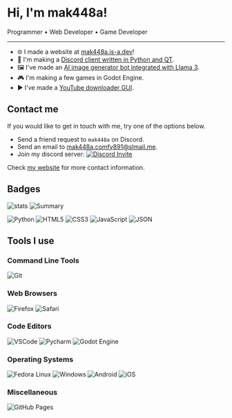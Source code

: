 # Hi, I'm mak448a!
Programmer • Web Developer • Game Developer
<hr>

<!-- I'm a teenage programmer who loves to write code, use Linux, and play with AI! -->
- 🌐 I made a website at [mak448a.is-a.dev](https://mak448a.is-a.dev)!
- 💬 I'm making a [Discord client written in Python and QT](https://github.com/mak448a/QTCord).
- 🖼️ I've made an [AI image generator bot integrated with Llama 3](https://github.com/mak448a/AI-Drawing-Chatbot).
- 🎮 I'm making a few games in Godot Engine.
- ▶️ I've made a [YouTube downloader GUI](https://github.com/mak448a/YouTube-Downloader-GUI-Python).

## Contact me
If you would like to get in touch with me, try one of the options below.

- Send a friend request to `mak448a` on Discord.
- Send an email to <a href="mailto:mak448a.comfy891@slmail.me">mak448a.comfy891@slmail.me</a>.
- Join my discord server: [![Discord Invite](https://dcbadge.limes.pink/api/server/https://discord.gg/gV8SjzZAXj?style=flat)](https://discord.gg/gV8SjzZAXj)

Check <a href="https://mak448a.github.io/">my website</a> for more contact information.

## Badges
<!-- Badges for profile: https://github.com/alexandresanlim/Badges4-README.md-Profile -->

<img src="https://github-readme-stats.vercel.app/api?username=mak448a&theme=radical" alt="stats">
<!-- <img src="https://github-readme-stats.vercel.app/api/top-langs/?username=mak448a&theme=radical" alt="Top Used Languages"> -->
<!-- <img src="https://github-profile-trophy.vercel.app/?username=mak448a&theme=radical" alt="Trophy"> -->
<img src="https://github-profile-summary-cards.vercel.app/api/cards/profile-details?username=mak448a&theme=radical" alt="Summary">


<!-- <p align="center"><img src="" alt=""></p> -->
<!-- 
## Languages I use
<!-- ![]() -->

![Python](https://img.shields.io/badge/Python-FFD43B?style=for-the-badge&logo=python&logoColor=blue)
![HTML5](https://img.shields.io/badge/HTML5-E34F26?style=for-the-badge&logo=html5&logoColor=white)
![CSS3](https://img.shields.io/badge/CSS3-1572B6?style=for-the-badge&logo=css3&logoColor=white)
![JavaScript](https://img.shields.io/badge/JavaScript-323330?style=for-the-badge&logo=javascript&logoColor=F7DF1E)
![JSON](https://img.shields.io/badge/json-5E5C5C?style=for-the-badge&logo=json&logoColor=white)



## Tools I use

### Command Line Tools

![Git](https://img.shields.io/badge/GIT-E44C30?style=for-the-badge&logo=git&logoColor=white)

### Web Browsers

![Firefox](https://img.shields.io/badge/Firefox_Browser-FF7139?style=for-the-badge&logo=Firefox-Browser&logoColor=white)
![Safari](https://img.shields.io/badge/Safari-FF1B2D?style=for-the-badge&logo=Safari&logoColor=white)

### Code Editors

![VSCode](https://img.shields.io/badge/Visual_Studio_Code-0078D4?style=for-the-badge&logo=visual%20studio%20code&logoColor=white)
![Pycharm](https://img.shields.io/badge/PyCharm-000000.svg?&style=for-the-badge&logo=PyCharm&logoColor=white)
![Godot Engine](https://img.shields.io/badge/Godot-478CBF?style=for-the-badge&logo=GodotEngine&logoColor=white)



### Operating Systems

![Fedora Linux](https://img.shields.io/badge/Fedora-294172?style=for-the-badge&logo=fedora&logoColor=white)
![Windows](https://img.shields.io/badge/Windows-0078D6?style=for-the-badge&logo=windows&logoColor=white)
![Android](https://img.shields.io/badge/Android-3DDC84?style=for-the-badge&logo=android&logoColor=white)
![iOS](https://img.shields.io/badge/iOS-000000?style=for-the-badge&logo=ios&logoColor=white)

### Miscellaneous

![GitHub Pages](https://img.shields.io/badge/GitHub%20Pages-222222?style=for-the-badge&logo=GitHub%20Pages&logoColor=white)
